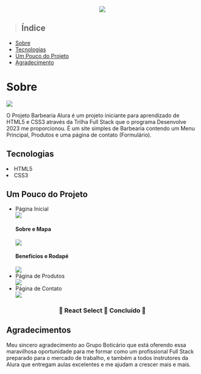 <p align="center">
	<img src="https://github.com/jefeson64/Barbearia-Alura/blob/main/img/logos/logo-branco.png">
</p>

> <h2>Índice</h2>


<ul>
	<li><a href="Sobre">Sobre</a></li>
	<li><a href="Tecnologias">Tecnologias</a></li>
	<li><a href="Um-Pouco-do-Projeto">Um Pouco do Projeto</a></li>
	<li><a href="Agradecimentos">Agradecimento</a></li>
</ul>  
<h1>Sobre</h1>

<img src="https://github.com/jefeson64/Barbearia-Alura/blob/main/img/apresentacao/Home-gif.gif">

O Projeto Barbearia Alura é um projeto iniciante para aprendizado de HTML5 e CSS3 através da Trilha Full Stack que o programa Desenvolve 2023 me proporcionou. É um site simples de Barbearia contendo um Menu Principal, Produtos e uma página de contato (Formulário).

<h2>Tecnologias</h2>
<li>HTML5</li>
<li>CSS3</li>

<h2>Um Pouco do Projeto</h2>

<ul>
	<li>Página Inicial</li>
		<img src="https://github.com/jefeson64/Barbearia-Alura/blob/main/img/apresentacao/Home-1.png">
	<h4>Sobre e Mapa</h4>
		<img src="https://github.com/jefeson64/Barbearia-Alura/blob/main/img/apresentacao/Home-2.jpg">
	<h4>Benefícios e Rodapé</h4>
		<img src="https://github.com/jefeson64/Barbearia-Alura/blob/main/img/apresentacao/Home-3.png">
	<li>Página de Produtos</li>
		<img src="https://github.com/jefeson64/Barbearia-Alura/blob/main/img/apresentacao/produtos.png">
	<li>Página de Contato</li>
		<img src="https://github.com/jefeson64/Barbearia-Alura/blob/main/img/apresentacao/Formulario.png">
</ul>

<h3 align="center"> 
&#127941;  React Select 🚀 Concluído  &#127941;
</h3>

<h2>Agradecimentos</h2>
Meu sincero agradecimento ao Grupo Boticário que está oferendo essa maravilhosa oportunidade para me formar como um profissional Full Stack preparado para o mercado de trabalho, e também a todos instrutores da Alura que entregam aulas excelentes e me ajudam a crescer mais e mais.
